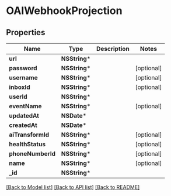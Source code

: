 # OAIWebhookProjection

## Properties
Name | Type | Description | Notes
------------ | ------------- | ------------- | -------------
**url** | **NSString*** |  | 
**password** | **NSString*** |  | [optional] 
**username** | **NSString*** |  | [optional] 
**inboxId** | **NSString*** |  | [optional] 
**userId** | **NSString*** |  | 
**eventName** | **NSString*** |  | [optional] 
**updatedAt** | **NSDate*** |  | 
**createdAt** | **NSDate*** |  | 
**aiTransformId** | **NSString*** |  | [optional] 
**healthStatus** | **NSString*** |  | [optional] 
**phoneNumberId** | **NSString*** |  | [optional] 
**name** | **NSString*** |  | [optional] 
**_id** | **NSString*** |  | 

[[Back to Model list]](../README#documentation-for-models) [[Back to API list]](../README#documentation-for-api-endpoints) [[Back to README]](../README)


